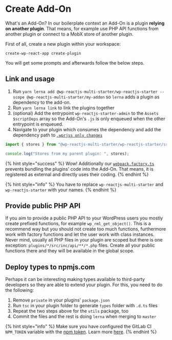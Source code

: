 # Create Add-On

What's an Add-On? In our boilerplate context an Add-On is a plugin **relying on another plugin**. That means, for example use PHP API functions from another plugin or connect to a MobX store of another plugin.

First of all, create a new plugin within your workspace:

```
create-wp-react-app create-plugin
```

You will get some prompts and afterwards follow the below steps.

## Link and usage

1. Run `yarn lerna add @wp-reactjs-multi-starter/wp-reactjs-starter --scope @wp-reactjs-multi-starter/my-addon` so `lerna` adds a plugin as dependency to the add-on.
1. Run `yarn lerna link` to link the plugins together
1. (optional) Add the entrypoint `wp-reactjs-starter-admin` to the `Assets` `$scriptDeps` array so the Add-On's `.js` is only enqueued when the other entrypoint is enqueued.
1. Navigate to your plugin which consumes the dependency and add the dependency path to [`.wprjss only changes`](../gitlab-integration/extend-gitlab-ci-pipeline.md#plugin)

```typescript
import { stores } from "@wp-reactjs-multi-starter/wp-reactjs-starter/src/public/ts/admin";

console.log("Stores from my parent plugin: ", stores);
```

{% hint style="success" %}
Wow! Additionally our [`webpack.factory.ts`](../usage/folder-structure/root.md#folder-structure) prevents bundling the plugins' code into the Add-On. That means, it is registered as external and directly uses their coding.
{% endhint %}

{% hint style="info" %}
You have to replace `wp-reactjs-multi-starter` and `wp-reactjs-starter` with your names.
{% endhint %}

## Provide public PHP API

If you aim to provide a public PHP API to your WordPress users you mostly create prefixed functions, for example `wp_rml_get_object()`. This is a recommend way but you should not create too much functions, furthermore work with factory functions and let the user work with class instances. Never mind, usually all PHP files in your plugin are scoped but there is one exception: `plugins/*/src/inc/api/**/*.php` files. Create all your public functions there and they will be available in the global scope.

## Deploy types to npmjs.com

Perhaps it can be interesting making types available to third-party developers so they are able to extend your plugin. For this, you need to do the following:

1. Remove `private` in your plugins' `package.json`
1. Run `tsc` in your plugin folder to generate `types` folder with `.d.ts` files
1. Repeat the two steps above for the `utils` package, too
1. Commit the files and the rest is doing `lerna` when merging to `master`

{% hint style="info" %}
Make sure you have configured the GitLab CI `NPM_TOKEN` variable with the [npm token](https://docs.npmjs.com/about-authentication-tokens). Learn more [here](../gitlab-integration/extend-gitlab-ci-pipeline.md#available-variables).
{% endhint %}
